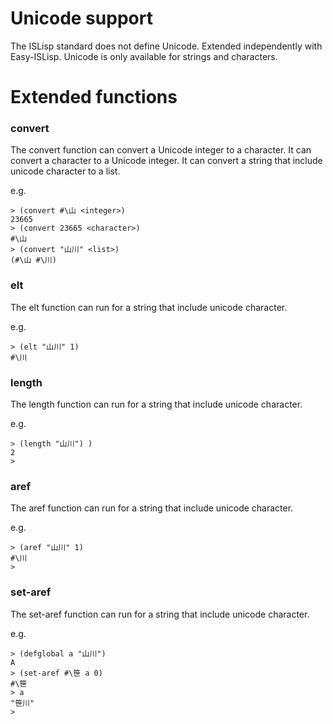 # Unicode support
The ISLisp standard does not define Unicode. Extended independently with Easy-ISLisp. Unicode is only available for strings and characters.

# Extended functions

### convert
The convert function can convert a Unicode integer to a character.
It can convert a character to a Unicode integer.
It can convert a string that include unicode character to a list.

e.g.
```
> (convert #\山 <integer>)
23665
> (convert 23665 <character>)
#\山
> (convert "山川" <list>)
(#\山 #\川)
```

### elt
The elt function can run for a string that include unicode character.

e.g.
```
> (elt "山川" 1)
#\川
```
### length
The length function can run for a string that include unicode character.

e.g.
```
> (length "山川") )
2
> 
```

### aref
The aref function can run for a string that include unicode character.

e.g.
```
> (aref "山川" 1)
#\川
> 
```

### set-aref
The set-aref function can run for a string that include unicode character.

e.g.
```
> (defglobal a "山川")
A
> (set-aref #\笹 a 0)
#\笹
> a
"笹川"
> 

```

